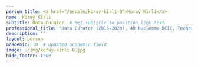 ```yaml
---
person_title: <a href="/people/koray-kirli-0">Koray Kirli</a>
name: Koray Kirli
subtitle: Data Curator  # Set subtitle to position_link_text
professional_title: "Data Curator (2016-2020), 4D Nucleome DCIC, Technical Coordinator, GHGA"
description: ""
layout: person
academic: 10  # Updated academic field
image: ./img/koray-kirli-0.jpg
hide_footer: true
---
```

